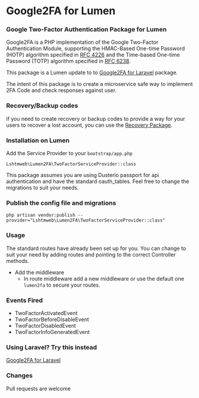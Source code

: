 # Google2FA for Lumen

### Google Two-Factor Authentication Package for Lumen

Google2FA is a PHP implementation of the Google Two-Factor Authentication Module, supporting the HMAC-Based One-time Password (HOTP) algorithm specified in [RFC 4226](https://tools.ietf.org/html/rfc4226) and the Time-based One-time Password (TOTP) algorithm specified in [RFC 6238](https://tools.ietf.org/html/rfc6238).

This package is a Lumen update to  to [Google2FA for Laravel](https://packagist.org/packages/pragmarx/google2fa) package.

The intent of this package is to create a microservice safe way to implement 2FA Code and check responses against user.

### Recovery/Backup codes

if you need to create recovery or backup codes to provide a way for your users to recover a lost account, you can use the [Recovery Package](https://github.com/antonioribeiro/recovery). 

### Installation on Lumen
Add the Service Provider to your `bootstrap/app.php`

    Lshtmweb\Lumen2FA\TwoFactorServiceProvider::class
    
This package assumes you are using Dusterio passport for api authentication and have the standard oauth_tables. Feel free to change the migrations to suit your needs.

### Publish the config file and migrations
    php artisan vendor:publish --provider="Lshtmweb\Lumen2FA\TwoFactorServiceProvider::class"
    
### Usage
The standard routes have already been set up for you. You can change to suit your need by adding routes and pointing to the correct Controller methods.

- Add the middleware
  - In route middleware add a new middleware or use the default one `lumen2fa` to secure your routes.
### Events Fired
- TwoFactorActivatedEvent
- TwoFactorBeforeDisableEvent
- TwoFactorDisabledEvent
- TwoFactorInfoGeneratedEvent

### Using Laravel? Try this instead
[Google2FA for Laravel](https://packagist.org/packages/pragmarx/google2fa) 

### Changes
Pull requests are welcome